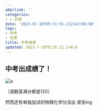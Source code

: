 ```yaml
---
abbrlink: ''
categories:
- - 日常
date: '2023-07-10T09:31:55.212143+08:00'
tags:
- 中考
- 日常
title: 中考成绩
updated: 2023-7-10T9:35:12.1+8:0
---
```

## 中考出成绩了！

![a](https://js.histcat.top/gh/histcat/static@master/rawimg/屏幕截图-2023-07-10-084921.4qzlbn4lzma0.png)

（语数英满分都是120）

然而还有单独加试的物理化学分没出 紧张ing
